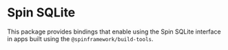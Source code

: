 # Spin SQLite

This package provides bindings that enable using the Spin SQLite interface in apps built using the `@spinframework/build-tools`.
